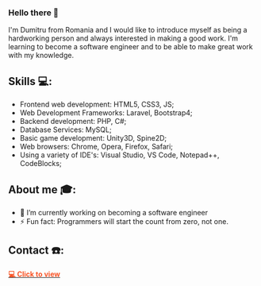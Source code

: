 ### Hello there 👋
I'm Dumitru from Romania and I would like to introduce myself as being a hardworking person and always interested in making a good work. I'm learning to become a software engineer and to be able to make great work with my knowledge.

## Skills 💻:
- Frontend web development: HTML5, CSS3, JS;
- Web Development Frameworks: Laravel, Bootstrap4;
- Backend development: PHP, C#;
- Database Services: MySQL;
- Basic game development: Unity3D, Spine2D;
- Web browsers: Chrome, Opera, Firefox, Safari;
- Using a variety of IDE's: Visual Studio, VS Code, Notepad++, CodeBlocks;

## About me 🎓:
- 🔭 I’m currently working on becoming a software engineer
- ⚡ Fun fact: Programmers will start the count from zero, not one.

## Contact ☎️:
<a href="https://dumitru1991.github.io/MyResume_PersonalPortofolio/#home" target="_blank" alt="website logo" width="40px"/>
<span style="text-decoration: none; color: #F85325; font-weight: bold;">💻 Click to view</span></a>
